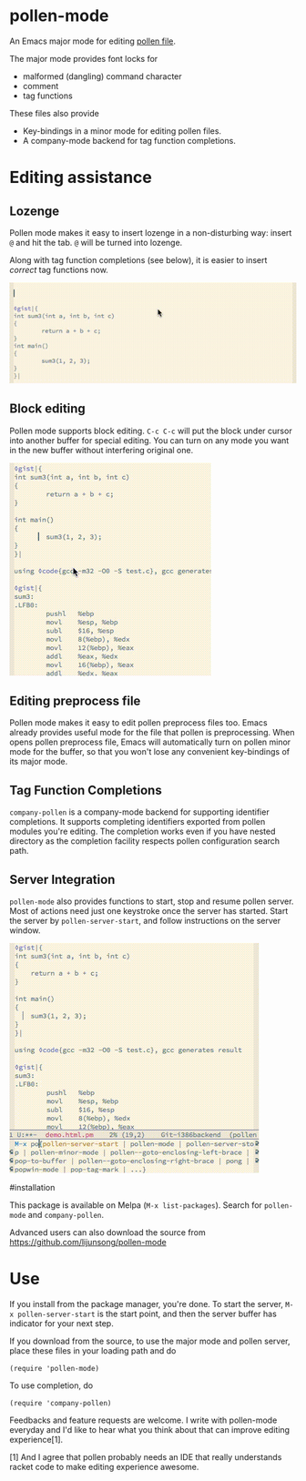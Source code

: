 # pollen-mode

An Emacs major mode for editing [pollen file](http://docs.racket-lang.org/pollen/).

The major mode provides font locks for

- malformed (dangling) command character
- comment
- tag functions

These files also provide

- Key-bindings in a minor mode for editing pollen files.
- A company-mode backend for tag function completions.

# Editing assistance

## Lozenge

Pollen mode makes it easy to insert lozenge in a non-disturbing way:
insert `@` and hit the tab. `@` will be turned into lozenge.

Along with tag function completions (see below), it is easier to
insert *correct* tag functions now.

![Lozenge tag completion](./images/lozenge-tag-completions.gif?raw=true "Lozenge tag completion")

## Block editing

Pollen mode supports block editing. `C-c C-c` will put the block under
cursor into another buffer for special editing. You can turn on any
mode you want in the new buffer without interfering original one.

![Block Editing](./images/block-editing.gif?raw=true "Block Editing")

## Editing preprocess file

Pollen mode makes it easy to edit pollen preprocess files too. Emacs
already provides useful mode for the file that pollen is
preprocessing. When opens pollen preprocess file, Emacs will
automatically turn on pollen minor mode for the buffer, so that you
won't lose any convenient key-bindings of its major mode.

## Tag Function Completions

`company-pollen` is a company-mode backend for supporting identifier
completions. It supports completing identifiers exported from pollen
modules you're editing. The completion works even if you have nested
directory as the completion facility respects pollen configuration
search path.

## Server Integration

`pollen-mode` also provides functions to start, stop and resume pollen
server. Most of actions need just one keystroke once the server has
started. Start the server by `pollen-server-start`, and follow
instructions on the server window.

![Pollen Server](./images/pollen-server.gif?raw=true "Pollen Server")

#installation

This package is available on Melpa (`M-x list-packages`). Search for
`pollen-mode` and `company-pollen`.

Advanced users can also download the source from
https://github.com/lijunsong/pollen-mode

# Use

If you install from the package manager, you're done. To start the server,
`M-x pollen-server-start` is the start point, and then the server buffer has
indicator for your next step.

If you download from the source, to use the major mode and pollen server, place
these files in your loading path and do

```
(require 'pollen-mode)
```

To use completion, do

```
(require 'company-pollen)
```

Feedbacks and feature requests are welcome. I write with pollen-mode
everyday and I'd like to hear what you think about that can improve
editing experience[1].

[1] And I agree that pollen probably needs an IDE that really
understands racket code to make editing experience awesome.
